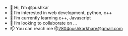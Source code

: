 - 👋 Hi, I’m @pushkar
- 👀 I’m interested in web development, python, c++
- 🌱 I’m currently learning c++, Javascript 
- 💞️ I’m looking to collaborate on ...
- 📫 You can reach me @2804pushkarkhare@gmail.com

<!---
pushkar-28/pushkar-28 is a ✨ special ✨ repository because its `README.md` (this file) appears on your GitHub profile.
You can click the Preview link to take a look at your changes.
--->
